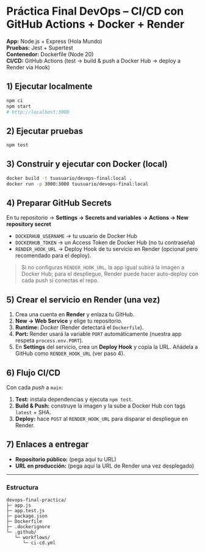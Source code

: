 # Práctica Final DevOps – CI/CD con GitHub Actions + Docker + Render

**App:** Node.js + Express (Hola Mundo)  
**Pruebas:** Jest + Supertest  
**Contenedor:** Dockerfile (Node 20)  
**CI/CD:** GitHub Actions (test → build & push a Docker Hub → deploy a Render via Hook)  

## 1) Ejecutar localmente
```bash
npm ci
npm start
# http://localhost:3000
```

## 2) Ejecutar pruebas
```bash
npm test
```

## 3) Construir y ejecutar con Docker (local)
```bash
docker build -t tuusuario/devops-final:local .
docker run -p 3000:3000 tuusuario/devops-final:local
```

## 4) Preparar GitHub Secrets
En tu repositorio → **Settings → Secrets and variables → Actions → New repository secret**

- `DOCKERHUB_USERNAME` → tu usuario de Docker Hub
- `DOCKERHUB_TOKEN` → un Access Token de Docker Hub (no tu contraseña)
- `RENDER_HOOK_URL` → Deploy Hook de tu servicio en Render (opcional pero recomendado para el deploy).

> Si no configuras `RENDER_HOOK_URL`, la app igual subirá la imagen a Docker Hub; para el despliegue, Render puede hacer auto-deploy con cada push si conectas el repo.

## 5) Crear el servicio en Render (una vez)
1. Crea una cuenta en **Render** y enlaza tu GitHub.
2. **New → Web Service** y elige tu repositorio.
3. **Runtime:** *Docker* (Render detectará el `Dockerfile`).  
4. **Port:** Render usará la variable `PORT` automáticamente (nuestra app respeta `process.env.PORT`).  
5. En **Settings** del servicio, crea un **Deploy Hook** y copia la URL. Añádela a GitHub como `RENDER_HOOK_URL` (ver paso 4).

## 6) Flujo CI/CD
Con cada *push* a `main`:
1. **Test:** instala dependencias y ejecuta `npm test`.
2. **Build & Push:** construye la imagen y la sube a Docker Hub con tags `latest` + SHA.
3. **Deploy:** hace `POST` al `RENDER_HOOK_URL` para disparar el despliegue en Render.

## 7) Enlaces a entregar
- **Repositorio público:** (pega aquí tu URL)
- **URL en producción:** (pega aquí la URL de Render una vez desplegado)

---

### Estructura
```text
devops-final-practica/
├─ app.js
├─ app.test.js
├─ package.json
├─ Dockerfile
├─ .dockerignore
└─ .github/
   └─ workflows/
      └─ ci-cd.yml
```

